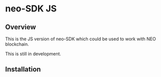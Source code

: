 # neo-SDK JS

## Overview
This is the JS version of neo-SDK which could be used to work with NEO blockchain.

This is still in development.

## Installation
